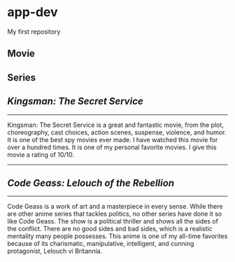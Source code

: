 # app-dev
My first repository
## Movie
## Series
## *Kingsman: The Secret Service*
______________________________________________________________________
Kingsman: The Secret Service is a great and fantastic movie, from the plot, choreography, cast choices, action scenes, suspense, violence, and humor. It is one of
the best spy movies ever made. I have watched this movie for over a hundred times. It is one of my personal favorite movies. I give this movie a rating of 10/10.
______________________________________________________________________
## *Code Geass: Lelouch of the Rebellion*
______________________________________________________________________
Code Geass is a work of art and a masterpiece in every sense. While there are other anime series that tackles politics, no other series have done it so like Code
Geass. The show is a political thriller and shows all the sides of the conflict. There are no good sides and bad sides, which is a realistic mentality many people
possesses. This anime is one of my all-time favorites because of its charismatic, manipulative, intelligent, and cunning protagonist, Lelouch vi Britannia.
